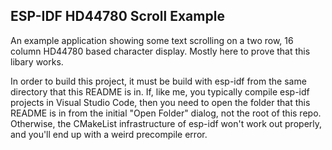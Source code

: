 ## ESP-IDF HD44780 Scroll Example

An example application showing some text scrolling on a two row, 16 column HD44780 based
character display.  Mostly here to prove that this libary works.

In order to build this project, it must be build with esp-idf from the same directory that
this README is in.  If, like me, you typically compile esp-idf projects in Visual Studio
Code, then you need to open the folder that this README is in from the initial "Open Folder"
dialog, not the root of this repo.  Otherwise, the CMakeList infrastructure of esp-idf
won't work out properly, and you'll end up with a weird precompile error.
